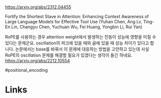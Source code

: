 https://arxiv.org/abs/2312.04455

Fortify the Shortest Stave in Attention: Enhancing Context Awareness of Large Language Models for Effective Tool Use (Yuhan Chen, Ang Lv, Ting-En Lin, Changyu Chen, Yuchuan Wu, Fei Huang, Yongbin Li, Rui Yan)

RoPE를 사용하는 경우 attention weight에서 발생하는 진동이 성능에 영향을 미칠 수 있다는 문제군요. oscillation의 피크에 있을 때와 골에 있을 때 성능 차이가 있다고 합니다. 논문에서는 base를 바꿔서 이 문제에 대응하는 방법을 고안하고 있는데 사실 RoPE의 oscillation 문제를 해결할 필요가 있겠다는 생각이 들긴 하네요. https://arxiv.org/abs/2212.10554

#positional_encoding

# Links

